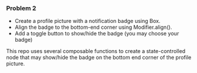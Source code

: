 ### Problem 2
- Create a profile picture with a notification badge using Box.
- Align the badge to the bottom-end corner using Modifier.align().
- Add a toggle button to show/hide the badge (you may choose your badge)

This repo uses several composable functions to create a state-controlled node that may show/hide the badge on the bottom end corner of the profile picture.
